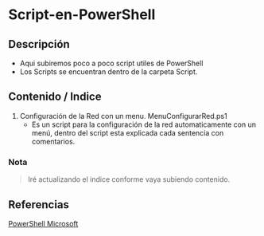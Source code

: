 # Script-en-PowerShell

## Descripción
 * Aqui subiremos poco a poco script utiles de PowerShell
 * Los Scripts se encuentran dentro de la carpeta Script.

## Contenido / Indice
1. Configuración de la Red con un menu. MenuConfigurarRed.ps1
    * Es un script para la configuración de la red automaticamente con un menú, dentro del script esta explicada cada sentencia con   comentarios. 
 

### Nota
 > Iré actualizando el indice conforme vaya subiendo contenido.
 
## Referencias
[PowerShell Microsoft](https://docs.microsoft.com/es-es/powershell/scripting/powershell-scripting?view=powershell-5.1)

